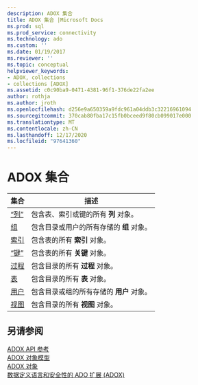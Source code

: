 ```yaml
---
description: ADOX 集合
title: ADOX 集合 |Microsoft Docs
ms.prod: sql
ms.prod_service: connectivity
ms.technology: ado
ms.custom: ''
ms.date: 01/19/2017
ms.reviewer: ''
ms.topic: conceptual
helpviewer_keywords:
- ADOX, collections
- collections [ADOX]
ms.assetid: c0c90ba9-0471-4381-96f1-376de22fa2ee
author: rothja
ms.author: jroth
ms.openlocfilehash: d256e9a650359a9fdc961a04ddb3c32216961094
ms.sourcegitcommit: 370cab80fba17c15fb0bceed9f80cb099017e000
ms.translationtype: MT
ms.contentlocale: zh-CN
ms.lasthandoff: 12/17/2020
ms.locfileid: "97641360"
---
```

# <a name="adox-collections"></a>ADOX 集合

|集合|描述|  
|-|-|  
|[“列”](./columns-collection-adox.md)|包含表、索引或键的所有 **列** 对象。|  
|[组](./groups-collection-adox.md)|包含目录或用户的所有存储的 **组** 对象。|  
|[索引](./indexes-collection-adox.md)|包含表的所有 **索引** 对象。|  
|[“键”](./keys-collection-adox.md)|包含表的所有 **关键** 对象。|  
|[过程](./procedures-collection-adox.md)|包含目录的所有 **过程** 对象。|  
|[表](./tables-collection-adox.md)|包含目录的所有 **表** 对象。|  
|[用户](./users-collection-adox.md)|包含目录或组的所有存储的 **用户** 对象。|  
|[视图](./views-collection-adox.md)|包含目录的所有 **视图** 对象。|  
  
## <a name="see-also"></a>另请参阅  
 [ADOX API 参考](./adox-object-model.md)   
 [ADOX 对象模型](./adox-object-model.md)   
 [ADOX 对象](./adox-objects.md)   
 [数据定义语言和安全性的 ADO 扩展 (ADOX)](../../guide/extensions/ado-extensions-for-data-definition-language-and-security-adox.md)